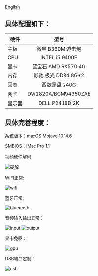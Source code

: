 [English](https://github.com/reputati0n/hackintosh-b360--9400f/blob/master/README_en.md)

## 具体配置如下：

| 硬件 | 型号 | 
| - | :-: |
| 主板 |微星 B360M 迫击炮|
| CPU |INTEL i5 9400F|
| 显卡 |蓝宝石 AMD RX570 4G|
| 内存 |影驰 极光 DDR4 8G*2|
| 固态 |西数黑盘 240G|
| 网卡 | DW1820A/BCM94350ZAE|
| 显示器 |DELL P2418D 2K |


## 具体完善程度：

系统版本：macOS Mojave 10.14.6

SMBIOS：iMac Pro 1.1

视频硬件解码

![硬解](https://github.com/reputati0n/hackintosh-b360--9400f/blob/master/image/10.14.6hard.png)

WIFI正常:

![wifi](https://github.com/reputati0n/hackintosh-b360--9400f/blob/master/image/wifi.png)

蓝牙正常:

![blueteeth](https://github.com/reputati0n/hackintosh-b360--9400f/blob/master/image/blueteeth.png)

音频输入输出正常：

![input](https://github.com/reputati0n/hackintosh-b360--9400f/blob/master/image/audio-input.png?raw=true)
![output](https://github.com/reputati0n/hackintosh-b360--9400f/blob/master/image/audio-output.png)

显卡免驱：

![gpu](https://github.com/reputati0n/hackintosh-b360--9400f/blob/master/image/gpu-rx570.png)

USB端口定制：

![usb](https://github.com/reputati0n/hackintosh-b360--9400f/blob/master/image/usbport.png)
